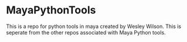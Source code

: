 # MayaPythonTools

This is a repo for python tools in maya created by Wesley Wilson.  This is seperate from the other repos associated with Maya Python tools.
